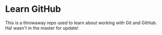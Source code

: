 # Learn GitHub

This is a throwaway repo used to learn about working with Git and GitHub. Ha! wasn't in the master for update!
